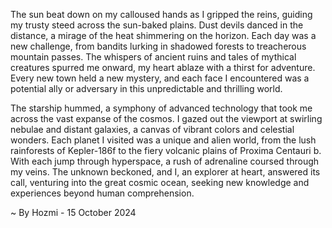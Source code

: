 
The sun beat down on my calloused hands as I gripped the reins, guiding my trusty steed across the sun-baked plains. Dust devils danced in the distance, a mirage of the heat shimmering on the horizon. Each day was a new challenge, from bandits lurking in shadowed forests to treacherous mountain passes. The whispers of ancient ruins and tales of mythical creatures spurred me onward, my heart ablaze with a thirst for adventure. Every new town held a new mystery, and each face I encountered was a potential ally or adversary in this unpredictable and thrilling world. 

The starship hummed, a symphony of advanced technology that took me across the vast expanse of the cosmos. I gazed out the viewport at swirling nebulae and distant galaxies, a canvas of vibrant colors and celestial wonders. Each planet I visited was a unique and alien world, from the lush rainforests of Kepler-186f to the fiery volcanic plains of Proxima Centauri b. With each jump through hyperspace, a rush of adrenaline coursed through my veins.  The unknown beckoned, and I, an explorer at heart, answered its call, venturing into the great cosmic ocean, seeking new knowledge and experiences beyond human comprehension. 

~ By Hozmi - 15 October 2024
